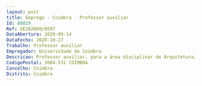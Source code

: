 ```yaml
--- 
layout: post
title: Emprego - Coimbra - Professor auxiliar
Id: 80029
Ref: OE202009/0597
DataAbertura: 2020-09-14
DataFecho: 2020-10-27
Trabalho: Professor auxiliar
Empregador: Universidade de Coimbra
Descricao: Professor auxiliar, para a área disciplinar de Arquitetura, subárea de Projeto.
CodigoPostal: 3004-531 COIMBRA
Concelho: Coimbra
Distrito: Coimbra
--- 
```

